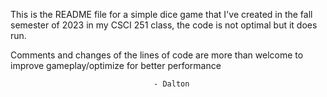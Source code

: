 This is the README file for a simple dice game that I've created in the fall semester of 2023 in my CSCI 251 class, the code is not optimal but it does run.

Comments and changes of the lines of code are more than welcome to improve gameplay/optimize for better performance

                                    - Dalton
